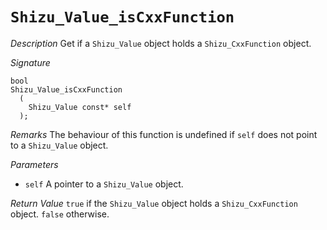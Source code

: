 # `Shizu_Value_isCxxFunction`

*Description*
Get if a `Shizu_Value` object holds a `Shizu_CxxFunction` object.

*Signature*
```
bool
Shizu_Value_isCxxFunction
  (
    Shizu_Value const* self
  );
```

*Remarks*
The behaviour of this function is undefined if `self` does not point to a `Shizu_Value` object.

*Parameters*
- `self` A pointer to a `Shizu_Value` object.

*Return Value*
`true` if the `Shizu_Value` object holds a `Shizu_CxxFunction` object. `false` otherwise.
